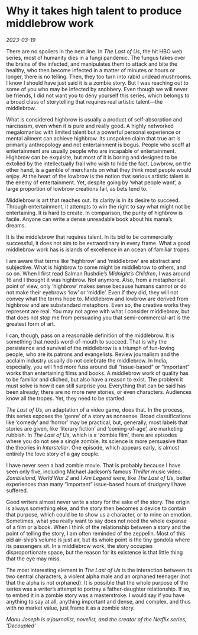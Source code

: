 # Why it takes high talent to produce middlebrow work

*2023-03-19*

There are no spoilers in the next line. In *The Last of Us*, the hit HBO
web series, most of humanity dies in a fungi pandemic. The fungus takes
over the brains of the infected, and manipulates them to attack and bite
the healthy, who then become infected in a matter of minutes or hours or
longer, there is no telling. Then, they too turn into rabid undead
mushrooms. I know I should have just said it is a zombie story. But I
was reaching out to some of you who may be infected by snobbery. Even
though we will never be friends, I did not want you to deny yourself
this series, which belongs to a broad class of storytelling that
requires real artistic talent—the middlebrow.

What is considered highbrow is usually a product of self-absorption and
narcissism, even when it is pure and really good. A highly networked
megalomaniac with limited talent but a powerful personal experience or
mental ailment can achieve highbrow. Its unspoken claim that true art is
primarily anthropology and not entertainment is bogus. People who scoff
at entertainment are usually people who are incapable of entertainment.
Highbrow can be exquisite, but most of it is boring and designed to be
extolled by the intellectually frail who wish to hide the fact. Lowbrow,
on the other hand, is a gamble of merchants on what they think most
people would enjoy. At the heart of the lowbrow is the notion that
serious artistic talent is the enemy of entertainment. Yet, despite
going by ‘what people want’, a large proportion of lowbrow creations
fail, as bets tend to.

Middlebrow is art that reaches out. Its clarity is in its desire to
succeed. Through entertainment, it attempts to win the right to say what
might not be entertaining. It is hard to create. In comparison, the
purity of highbrow is facile. Anyone can write a dense unreadable book
about his mama’s dreams.

It is the middlebrow that requires talent. In its bid to be commercially
successful, it does not aim to be extraordinary in every frame. What a
good middlebrow work has is islands of excellence in an ocean of
familiar tropes.

I am aware that terms like ‘highbrow’ and ‘middlebrow’ are abstract and
subjective. What is highbrow to some might be middlebrow to others, and
so on. When I first read Salman Rushdie’s *Midnight’s Children*, I was
around 16 and I thought it was highbrow. Not anymore. Also, from a
metaphorical point of view, only ‘highbrow’ makes sense because humans
cannot or do not make their eyebrows ‘low’ or ‘middle’. Even if they
did, they will not convey what the terms hope to. Middlebrow and lowbrow
are derived from highbrow and are substandard metaphors. Even so, the
creative works they represent are real. You may not agree with what I
consider middlebrow, but that does not stop me from persuading you that
semi-commercial-art is the greatest form of art.

I can, though, pass on a reasonable definition of the middlebrow. It is
something that needs word-of-mouth to succeed. That is why the
persistence and survival of the middlebrow is a triumph of fun-loving
people, who are its patrons and evangelists. Review journalism and the
acclaim industry usually do not celebrate the middlebrow. In India,
especially, you will find more fuss around dull “issue-based” or
“important” works than entertaining films and books. A middlebrow work
of quality has to be familiar and cliched, but also have a reason to
exist. The problem it must solve is how it can still surprise you.
Everything that can be said has been already; there are no more new
stories, or even characters. Audiences know all the tropes. Yet, they
need to be startled.

*The Last of Us*, an adaptation of a video game, does that. In the
process, this series exposes the ‘genre’ of a story as nonsense. Broad
classifications like ‘comedy’ and ‘horror’ may be practical, but,
generally, most labels that stories are given, like ‘literary fiction’
and ‘coming-of-age’, are marketing rubbish. In *The Last of Us*, which
is a ‘zombie film’, there are episodes where you do not see a single
zombie. Its science is more persuasive than the theories in
*Interstellar*. One episode, which appears early, is almost entirely the
love story of a gay couple.

I have never seen a bad zombie movie. That is probably because I have
seen only five, including Michael Jackson’s famous *Thriller* music
video. *Zombieland, World War Z* and *I Am Legend* were, like *The Last
of Us*, better experiences than many “important” issue-based hours of
drudgery I have suffered.

Good writers almost never write a story for the sake of the story. The
origin is always something else, and the story then becomes a device to
contain that purpose, which could be to show us a character, or to mine
an emotion. Sometimes, what you really want to say does not need the
whole expanse of a film or a book. When I think of the relationship
between a story and the point of telling the story, I am often reminded
of the zeppelin. Most of this old air-ship’s volume is just air, but its
whole point is the tiny gondola where its passengers sit. In a
middlebrow work, the story occupies disproportionate space, but the
reason for its existence is that little thing that the eye may miss.

The most interesting element in *The Last of Us* is the interaction
between its two central characters, a violent alpha male and an orphaned
teenager (not that the alpha is not orphaned). It is possible that the
whole purpose of the series was a writer’s attempt to portray a
father-daughter relationship. If so, to embed it in a zombie story was a
masterstroke. I would say if you have anything to say at all, anything
important and dense, and complex, and thus with no market value, just
frame it as a zombie story.

*Manu Joseph is a journalist, novelist, and the creator of the Netflix
series, ‘Decoupled’*
